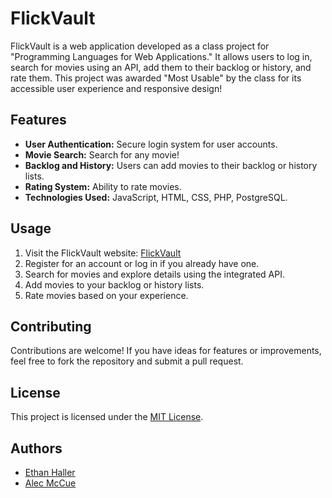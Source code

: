 # FlickVault

FlickVault is a web application developed as a class project for "Programming Languages for Web Applications." It allows users to log in, search for movies using an API, add them to their backlog or history, and rate them. This project was awarded "Most Usable" by the class for its accessible user experience and responsive design!

## Features

- **User Authentication:** Secure login system for user accounts.
- **Movie Search:** Search for any movie!
- **Backlog and History:** Users can add movies to their backlog or history lists.
- **Rating System:** Ability to rate movies.
- **Technologies Used:** JavaScript, HTML, CSS, PHP, PostgreSQL.

## Usage

1. Visit the FlickVault website: [FlickVault](https://cs4640.cs.virginia.edu/ttk4ey/flickvault/)
2. Register for an account or log in if you already have one.
3. Search for movies and explore details using the integrated API.
4. Add movies to your backlog or history lists.
5. Rate movies based on your experience.

## Contributing

Contributions are welcome! If you have ideas for features or improvements, feel free to fork the repository and submit a pull request.

## License

This project is licensed under the [MIT License](LICENSE).

## Authors

- [Ethan Haller](https://github.com/EthanHaller)
- [Alec McCue](https://github.com/alecmccue)
